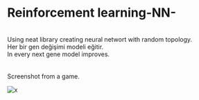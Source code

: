 # Reinforcement learning-NN-
<br/>
Using neat library creating neural networt with random topology.
<br/>
Her bir gen değişimi modeli eğitir.
<br/>
In every next gene model improves.

<br/>
<br/>
<br/>
Screenshot from a game.

![x](https://github.com/skelcanine/Yapay-Sinir-Aglari-NN-/blob/main/images/Resim1.png?raw=true)

